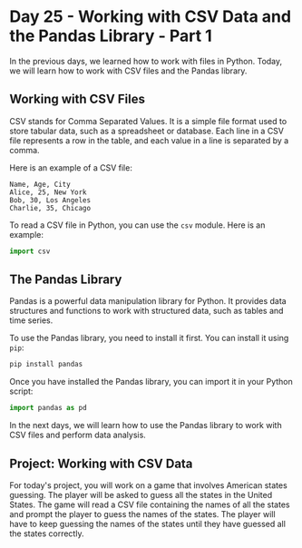 # Day 25 - Working with CSV Data and the Pandas Library - Part 1

In the previous days, we learned how to work with files in Python. Today, we will learn how to work with CSV files and the Pandas library.

## Working with CSV Files

CSV stands for Comma Separated Values. It is a simple file format used to store tabular data, such as a spreadsheet or database. Each line in a CSV file represents a row in the table, and each value in a line is separated by a comma.

Here is an example of a CSV file:

```csv
Name, Age, City
Alice, 25, New York
Bob, 30, Los Angeles
Charlie, 35, Chicago
```

To read a CSV file in Python, you can use the `csv` module. Here is an example:

```python
import csv
```

## The Pandas Library

Pandas is a powerful data manipulation library for Python. It provides data structures and functions to work with structured data, such as tables and time series.

To use the Pandas library, you need to install it first. You can install it using `pip`:

```bash
pip install pandas
```

Once you have installed the Pandas library, you can import it in your Python script:

```python
import pandas as pd
```

In the next days, we will learn how to use the Pandas library to work with CSV files and perform data analysis.

## Project: Working with CSV Data

For today's project, you will work on a game that involves American states guessing. The player will be asked to guess all the states in the United States. The game will read a CSV file containing the names of all the states and prompt the player to guess the names of the states. The player will have to keep guessing the names of the states until they have guessed all the states correctly.

